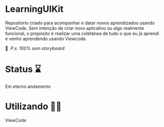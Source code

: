 # LearningUIKit
Repositório criado para acompanhar e datar novos aprendizados usando ViewCode. Sem intenção de criar novo aplicativo ou algo realmente funcional, o propósito é realizar uma coletânea de tudo o que eu já aprendi e venho aprendendo usando Viewcode. 

 🧶  *P.s: 100% sem storyboard*

# Status ⌛

Em eterno andamento

# Utilizando 👩‍💻
ViewCode

